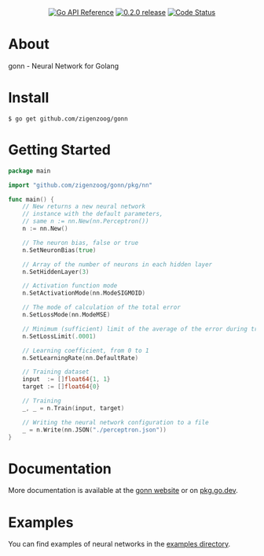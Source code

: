 <div style="text-align: center">
  <a href="https://pkg.go.dev/zigenzoog/gonn?tab=doc" title="Go API Reference" rel="nofollow"><img src="https://img.shields.io/badge/go-documentation-blue.svg?style=flat" alt="Go API Reference"></a>
  <a href="https://github.com/zigenzoog/gonn/releases/tag/v0.2.0" title="0.2.0 Release" rel="nofollow"><img src="https://img.shields.io/badge/version-0.2.0-blue.svg?style=flat" alt="0.2.0 release"></a>
  <a href="https://goreportcard.com/report/zigenzoog/gonn"><img src="https://goreportcard.com/badge/zigenzoog/gonn" alt="Code Status" /></a>

  <!--a href="https://travis-ci.org/zigenzoog/gonn"><img src="https://travis-ci.org/zigenzoog/gonn.svg" alt="Build Status" /></a-->
  <!--a href='https://coveralls.io/github/zigenzoog/gonn?branch=develop'><img src='https://coveralls.io/repos/github/zigenzoog/gonn/badge.svg?branch=develop' alt='Coverage Status' /></a-->
  <!--a href='https://sourcegraph.com/github.com/zigenzoog/gonn?badge'><img src='https://sourcegraph.com/github.com/zigenzoog/gonn/-/badge.svg' alt='Used By' /></a-->
</div>

# About
gonn - Neural Network for Golang

# Install

    $ go get github.com/zigenzoog/gonn

# Getting Started

```go
package main

import "github.com/zigenzoog/gonn/pkg/nn"

func main() {
	// New returns a new neural network
	// instance with the default parameters,
	// same n := nn.New(nn.Perceptron())
	n := nn.New()

	// The neuron bias, false or true
	n.SetNeuronBias(true)

	// Array of the number of neurons in each hidden layer
	n.SetHiddenLayer(3)

	// Activation function mode
	n.SetActivationMode(nn.ModeSIGMOID)

	// The mode of calculation of the total error
	n.SetLossMode(nn.ModeMSE)

	// Minimum (sufficient) limit of the average of the error during training
	n.SetLossLimit(.0001)

	// Learning coefficient, from 0 to 1
	n.SetLearningRate(nn.DefaultRate)

	// Training dataset
	input  := []float64{1, 1}
	target := []float64{0}

	// Training
	_, _ = n.Train(input, target)

	// Writing the neural network configuration to a file
	_ = n.Write(nn.JSON("./perceptron.json"))
}
```

# Documentation
More documentation is available at the [gonn website](https://zigenzoog.github.io/gonn/) or on [pkg.go.dev](https://pkg.go.dev/zigenzoog/gonn?tab=doc).

# Examples
You can find examples of neural networks in the [examples directory](https://github.com/zigenzoog/gonn/tree/master/examples/).
